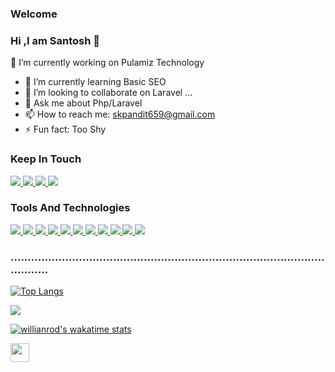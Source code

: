 ### Welcome
### Hi ,I am Santosh 👋




🔭 I’m currently working on Pulamiz Technology
- 🌱 I’m currently learning Basic SEO
- 👯 I’m looking to collaborate on Laravel ...
- 💬 Ask me about Php/Laravel
- 📫 How to reach me: skpandit659@gmail.com
- ⚡ Fun fact: Too Shy

### Keep In Touch
<a href="https://www.facebook.com/profile.php?id=100023969507395">
  <img src="https://img.icons8.com/color/48/000000/facebook.png"/>
</a>
<a href="https://github.com/SkPandit883">
  <img src="https://img.icons8.com/nolan/48/github.png"/>
</a>
<a href="https://www.linkedin.com/in/santosh-pandit-8a168519a/">
 <img src="https://img.icons8.com/fluent/48/000000/linkedin.png"/>
</a>
<a href="https://www.instagram.com/skpandit.111/">
 <img src="https://img.icons8.com/fluent/48/000000/instagram-new.png"/>
</a>

### Tools And Technologies
<a href="https://github.com/SkPandit883">
 <img src="https://img.icons8.com/offices/40/000000/php-logo.png"/>
</a>
<a href="https://github.com/SkPandit883">
  <img src="https://img.icons8.com/fluent/48/000000/laravel.png"/>
</a>
<a href="https://github.com/SkPandit883">
<img src="https://img.icons8.com/color/48/000000/javascript.png"/>
</a>
<a href="https://github.com/SkPandit883">
<img src="https://img.icons8.com/color/48/000000/python.png"/>
</a>
<a href="https://github.com/SkPandit883">
<img src="https://img.icons8.com/color/48/000000/react-native.png"/>
</a>
<a href="https://github.com/SkPandit883">
  <img src="https://img.icons8.com/color/48/000000/nodejs.png"/>
</a>
<a href="https://github.com/SkPandit883">
<img src="https://img.icons8.com/color/48/000000/html-5.png"/>
</a>
<a href="https://github.com/SkPandit883">
 <img src="https://img.icons8.com/color/48/000000/css3.png"/>
</a>
<a href="https://github.com/SkPandit883">
<img src="https://img.icons8.com/color/48/000000/mongodb.png"/>
</a>
<a href="https://github.com/SkPandit883">
<img src="https://img.icons8.com/fluent/48/000000/mysql-logo.png"/>
</a>
<a href="https://github.com/SkPandit883">
<img src="https://img.icons8.com/color/48/000000/bootstrap.png"/>
</a>

### .......................................................................................................

[![Top Langs](https://github-readme-stats.vercel.app/api/top-langs/?username=SkPandit883&langs_count=10&layout=compact&theme=radical&card_width=445)](https://github.com/anuraghazra/github-readme-stats)

[![](https://github-readme-stats.vercel.app/api?username=SkPandit883&count_private=true&show_icons=true&theme=radical&disable_animations=false)](https://github.com/anuraghazra/github-readme-stats)

[![willianrod's wakatime stats](https://github-readme-stats.vercel.app/api/wakatime?username=SkPandit883)](https://github.com/anuraghazra/github-readme-stats)

<a href="https://github.com/SkPandit883">
  <img height='30' src="https://github.githubassets.com/images/modules/logos_page/Octocat.png" />
</a>
<!--<a href="https://github.com/anuraghazra/convoychat">
  <img align="center" src="https://github-readme-stats.vercel.app/api/pin/?username=anuraghazra&repo=convoychat" />
</a>-->
